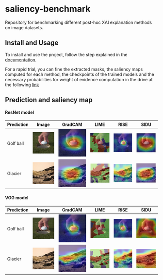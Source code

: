 # saliency-benchmark
Repository for benchmarking different post-hoc XAI explanation methods on image datasets.

## Install and Usage
To install and use the project, follow the step explained in the [documentation](docs/README.md).

For a rapid trial, you can fine the extracted masks, the saliency maps computed for each method, the checkpoints of the trained models and the necessary probabilities for weight of evidence computation in the drive at the following [link](https://drive.google.com/drive/folders/1wjHDtH7-IyGBJVbL-XrJ14B5YB9azHmU?usp=sharing) 

## Prediction and saliency map

#### ResNet model

| Prediction | Image                                             | GradCAM                                                | LIME                                                | RISE                                                | SIDU                                                |
|------------|---------------------------------------------------|--------------------------------------------------------|-----------------------------------------------------|-----------------------------------------------------|-----------------------------------------------------|
| Golf ball  | ![](./saliency_image_example/image_golf_ball.png) | ![](./saliency_image_example/ResNet_imagenette_gradcam.png) | ![](./saliency_image_example/ResNet_imagenette_lime.png) | ![](./saliency_image_example/ResNet_imagenette_rise.png) | ![](./saliency_image_example/ResNet_imagenette_sidu.png) |
| Glacier    | ![](./saliency_image_example/image_glacier.png)   | ![](./saliency_image_example/ResNet_intel_gradcam.png) | ![](./saliency_image_example/ResNet_intel_lime.png) | ![](./saliency_image_example/ResNet_intel_rise.png) | ![](./saliency_image_example/ResNet_intel_sidu.png) |



#### VGG model

| Prediction | Image                                             | GradCAM                                                  | LIME                                                | RISE                                                | SIDU                                                |
|------------|---------------------------------------------------|----------------------------------------------------------|-----------------------------------------------------|-----------------------------------------------------|-----------------------------------------------------|
| Golf ball  | ![](./saliency_image_example/image_golf_ball.png) | ![](./saliency_image_example/VGG_imagenette_gradcam.png) | ![](./saliency_image_example/VGG_imagenette_lime.png) | ![](./saliency_image_example/VGG_imagenette_rise.png) | ![](./saliency_image_example/VGG_imagenette_sidu.png) |
| Glacier    | ![](./saliency_image_example/image_glacier.png)   | ![](./saliency_image_example/VGG_intel_gradcam.png)   | ![](./saliency_image_example/VGG_intel_lime.png) | ![](./saliency_image_example/VGG_intel_rise.png) | ![](./saliency_image_example/VGG_intel_sidu.png) |
